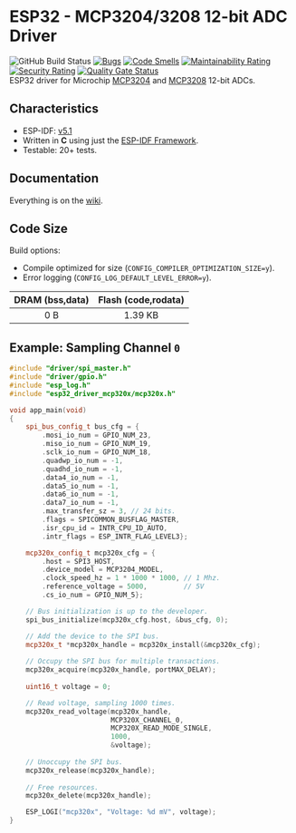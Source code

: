 # ESP32 - MCP3204/3208 12-bit ADC Driver

![GitHub Build Status](https://github.com/gfurtadoalmeida/esp32-driver-mcp320x/actions/workflows/build.yml/badge.svg) [![Bugs](https://sonarcloud.io/api/project_badges/measure?project=esp32_driver_mcp320x&metric=bugs)](https://sonarcloud.io/summary/new_code?id=esp32_driver_mcp320x) [![Code Smells](https://sonarcloud.io/api/project_badges/measure?project=esp32_driver_mcp320x&metric=code_smells)](https://sonarcloud.io/summary/new_code?id=esp32_driver_mcp320x) [![Maintainability Rating](https://sonarcloud.io/api/project_badges/measure?project=esp32_driver_mcp320x&metric=sqale_rating)](https://sonarcloud.io/summary/new_code?id=esp32_driver_mcp320x) [![Security Rating](https://sonarcloud.io/api/project_badges/measure?project=esp32_driver_mcp320x&metric=security_rating)](https://sonarcloud.io/summary/new_code?id=esp32_driver_mcp320x) [![Quality Gate Status](https://sonarcloud.io/api/project_badges/measure?project=esp32_driver_mcp320x&metric=alert_status)](https://sonarcloud.io/summary/new_code?id=esp32_driver_mcp320x)  
ESP32 driver for Microchip [MCP3204](https://www.microchip.com/en-us/product/MCP3204) and [MCP3208](https://www.microchip.com/en-us/product/MCP3208) 12-bit ADCs.

## Characteristics

* ESP-IDF: [v5.1](https://docs.espressif.com/projects/esp-idf/en/v5.1/esp32/index.html)
* Written in **C** using just the [ESP-IDF Framework](https://github.com/espressif/esp-idf).
* Testable: 20+ tests.

## Documentation

Everything is on the [wiki](https://github.com/gfurtadoalmeida/esp32-driver-mcp320x/wiki).

## Code Size

Build options:

* Compile optimized for size (`CONFIG_COMPILER_OPTIMIZATION_SIZE=y`).
* Error logging (`CONFIG_LOG_DEFAULT_LEVEL_ERROR=y`).

| DRAM (bss,data) | Flash (code,rodata) |
|:-:|:-:|
| 0 B | 1.39 KB |

## Example: Sampling Channel `0`

```cpp
#include "driver/spi_master.h"
#include "driver/gpio.h"
#include "esp_log.h"
#include "esp32_driver_mcp320x/mcp320x.h"

void app_main(void)
{
    spi_bus_config_t bus_cfg = {
        .mosi_io_num = GPIO_NUM_23,
        .miso_io_num = GPIO_NUM_19,
        .sclk_io_num = GPIO_NUM_18,
        .quadwp_io_num = -1,
        .quadhd_io_num = -1,
        .data4_io_num = -1,
        .data5_io_num = -1,
        .data6_io_num = -1,
        .data7_io_num = -1,
        .max_transfer_sz = 3, // 24 bits.
        .flags = SPICOMMON_BUSFLAG_MASTER,
        .isr_cpu_id = INTR_CPU_ID_AUTO,
        .intr_flags = ESP_INTR_FLAG_LEVEL3};

    mcp320x_config_t mcp320x_cfg = {
        .host = SPI3_HOST,
        .device_model = MCP3204_MODEL,
        .clock_speed_hz = 1 * 1000 * 1000, // 1 Mhz.
        .reference_voltage = 5000,         // 5V
        .cs_io_num = GPIO_NUM_5};

    // Bus initialization is up to the developer.
    spi_bus_initialize(mcp320x_cfg.host, &bus_cfg, 0);

    // Add the device to the SPI bus.
    mcp320x_t *mcp320x_handle = mcp320x_install(&mcp320x_cfg);
    
    // Occupy the SPI bus for multiple transactions.
    mcp320x_acquire(mcp320x_handle, portMAX_DELAY);
    
    uint16_t voltage = 0;

    // Read voltage, sampling 1000 times.
    mcp320x_read_voltage(mcp320x_handle, 
                         MCP320X_CHANNEL_0, 
                         MCP320X_READ_MODE_SINGLE,
                         1000, 
                         &voltage);
    
    // Unoccupy the SPI bus.
    mcp320x_release(mcp320x_handle);
    
    // Free resources.
    mcp320x_delete(mcp320x_handle);

    ESP_LOGI("mcp320x", "Voltage: %d mV", voltage);
}
```
